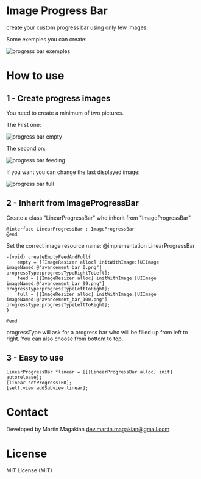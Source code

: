 Image Progress Bar
================

create your custom progress bar using only few images.

Some exemples you can create:

![progress bar exemples](https://raw.github.com/martin-magakian/ImageProgressBar/master/exemples.png)


How to use
================

1 - Create progress images
---------
You need to create a minimum of two pictures.

The First one:

![progress bar empty](https://raw.github.com/martin-magakian/ImageProgressBar/master/ImageProgressBar/Images/avancement_bar_0@2x.png)

The second on:

![progress bar feeding](https://raw.github.com/martin-magakian/ImageProgressBar/master/ImageProgressBar/Images/avancement_bar_99@2x.png)

If you want you can change the last displayed image:

![progress bar full](https://raw.github.com/martin-magakian/ImageProgressBar/master/ImageProgressBar/Images/avancement_bar_100@2x.png)


2 - Inherit from ImageProgressBar
---------

Create a class "LinearProgressBar" who inherit from "ImageProgressBar"

	@interface LinearProgressBar : ImageProgressBar
	@end


Set the correct image resource name:
	@implementation LinearProgressBar
	
	-(void) createEmptyFeedAndFull{
		empty = [[ImageResizer alloc] initWithImage:[UIImage imageNamed:@"avancement_bar_0.png"] progressType:progressTypeRightToLeft];
		feed = [[ImageResizer alloc] initWithImage:[UIImage imageNamed:@"avancement_bar_99.png"] progressType:progressTypeLeftToRight];
		full = [[ImageResizer alloc] initWithImage:[UIImage imageNamed:@"avancement_bar_100.png"] progressType:progressTypeLeftToRight];
	}
	
	@end


progressType will ask for a progress bar who will be filled up from left to right.
You can also choose from bottom to top.


3 - Easy to use
---------

	LinearProgressBar *linear = [[[LinearProgressBar alloc] init] autorelease];
	[linear setProgress:60];
	[self.view addSubview:linear];

Contact
=========
Developed by Martin Magakian
dev.martin.magakian@gmail.com


License
=========
MIT License (MIT)
